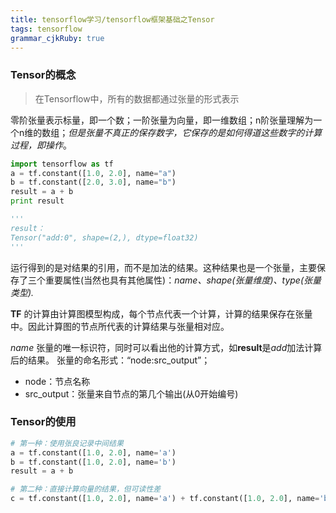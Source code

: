```yaml
---
title: tensorflow学习/tensorflow框架基础之Tensor 
tags: tensorflow
grammar_cjkRuby: true
---
```


 
### Tensor的概念
> 在Tensorflow中，所有的数据都通过张量的形式表示

零阶张量表示标量，即一个数；一阶张量为向量，即一维数组；n阶张量理解为一个n维的数组；*但是张量不真正的保存数字，它保存的是如何得道这些数字的计算过程，即操作*。

```python
import tensorflow as tf
a = tf.constant([1.0, 2.0], name="a")
b = tf.constant([2.0, 3.0], name="b")
result = a + b
print result

'''
result：
Tensor("add:0", shape=(2,), dtype=float32)
'''
```
运行得到的是对结果的引用，而不是加法的结果。这种结果也是一个张量，主要保存了三个重要属性(当然也具有其他属性)：*name、shape(张量维度)、type(张量类型).*

**TF** 的计算由计算图模型构成，每个节点代表一个计算，计算的结果保存在张量中。因此计算图的节点所代表的计算结果与张量相对应。

*name*
张量的唯一标识符，同时可以看出他的计算方式，如**result**是*add*加法计算后的结果。
张量的命名形式：“node:src_output”；  

 * node：节点名称
 * src_output：张量来自节点的第几个输出(从0开始编号)

### Tensor的使用
```python
# 第一种：使用张良记录中间结果
a = tf.constant([1.0, 2.0], name='a')
b = tf.constant([1.0, 2.0], name='b')
result = a + b

# 第二种：直接计算向量的结果，但可读性差
c = tf.constant([1.0, 2.0], name='a') + tf.constant([1.0, 2.0], name='b')
```

